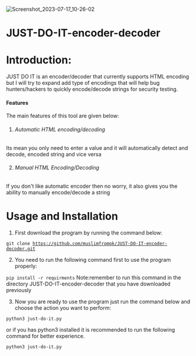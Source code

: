 ![Screenshot_2023-07-17_10-26-02](https://github.com/muslimfrompk/JUST-DO-IT-encoder-decoder/assets/138281264/4363d394-0b03-4551-9c45-af23aef96374)

# JUST-DO-IT-encoder-decoder

# Introduction:
JUST DO IT is an encoder/decoder that currently supports HTML encoding but I will try to expand add type of encodings that
will help bug hunters/hackers to quickly encode/decode strings for security testing.

#### Features
The main features of this tool are given below:

1. ###### Automatic HTML encoding/decoding
Its mean you only need to enter a value and it will automatically detect and decode, encoded string and vice versa

2. ###### Manual HTML Encoding/Decoding
If you don't like automatic encoder then no worry, it also gives you the ability to manually encode/decode a string

# Usage and Installation
1. First download the program by running the command below:

<code>git clone https://github.com/muslimfrompk/JUST-DO-IT-encoder-decoder.git</code>

2. You need to run the following command first to use the program properly:

<code>pip install -r requirments</code>
Note:remember to run this command in the directory JUST-DO-IT-encoder-decoder that you have downloaded previously

3. Now you are ready to use the program just run the command below and choose the action you want to perform:

<code>python3 just-do-it.py</code>

or if you has python3 installed it is recommended to run the following command for better experience.

<code>python3 just-do-it.py</code>
